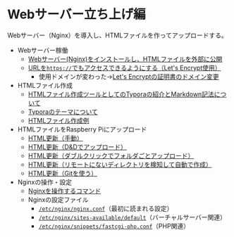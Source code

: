 # Webサーバー立ち上げ編

Webサーバー（Nginx）を導入し、HTMLファイルを作ってアップロードする。

- Webサーバー稼働
  - [Webサーバー(Nginx)をインストールし、HTMLファイルを外部に公開](nginx.html)
  - [URLを`https://`でもアクセスできるようにする（Let's Encrypt使用）](letsencrypt.html)
    * 使用ドメインが変わった→[Let's Encryptの証明書のドメイン変更](letsencrypt2.html)
- HTMLファイル作成
  - [HTMLファイル作成ツールとしてのTyporaの紹介とMarkdown記法について](typora.html)
  - [Typoraのテーマについて](typoratheme.html)
  - [HTMLファイル作成例](htmlexample.html)
- HTMLファイルをRaspberry Piにアップロード
  - [HTML更新（手動）](update1.html)
  - [HTML更新（D&Dでアップロード）](update2.html)
  - [HTML更新（ダブルクリックでフォルダごとアップロード）](sync.html)
  - [HTML更新（リモートにないディレクトリを検知して自動で作成）](sync2.html)
  - [HTML更新（Gitを使う）](syncgit.html)
- Nginxの操作・設定
  * [Nginxを操作するコマンド](nginx-command.html)
  * Nginxの設定ファイル
    * [`/etc/nginx/nginx.conf`](nginx-conf.html)（最初に読まれる設定）
    * [`/etc/nginx/sites-available/default`](nginx-conf2.html)（バーチャルサーバー関連）
    * [`/etc/nginx/snippets/fastcgi-php.conf`](nginx-conf3.html)（PHP関連）

